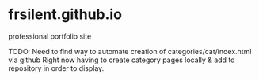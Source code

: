 frsilent.github.io
==================

professional portfolio site


TODO: Need to find way to automate creation of categories/cat/index.html via github
      Right now having to create category pages locally & add to repository in order to display.
